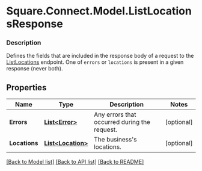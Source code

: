 # Square.Connect.Model.ListLocationsResponse

### Description

Defines the fields that are included in the response body of a request to the [ListLocations](#endpoint-listlocations) endpoint.  One of `errors` or `locations` is present in a given response (never both).

## Properties

Name | Type | Description | Notes
------------ | ------------- | ------------- | -------------
**Errors** | [**List&lt;Error&gt;**](Error.md) | Any errors that occurred during the request. | [optional] 
**Locations** | [**List&lt;Location&gt;**](Location.md) | The business&#39;s locations. | [optional] 



[[Back to Model list]](../README.md#documentation-for-models) [[Back to API list]](../README.md#documentation-for-api-endpoints) [[Back to README]](../README.md)

